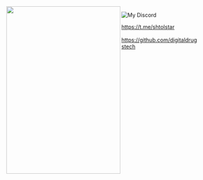 <img src="https://nztcdn.com/avatar/l/1716114822/740722.webp" width="298" height="436" align="left"> 

![My Discord](https://discord-readme-badge.vercel.app/api?id=849255868951822366)

https://t.me/shtolstar<br><br>
https://github.com/digitaldrugstech
